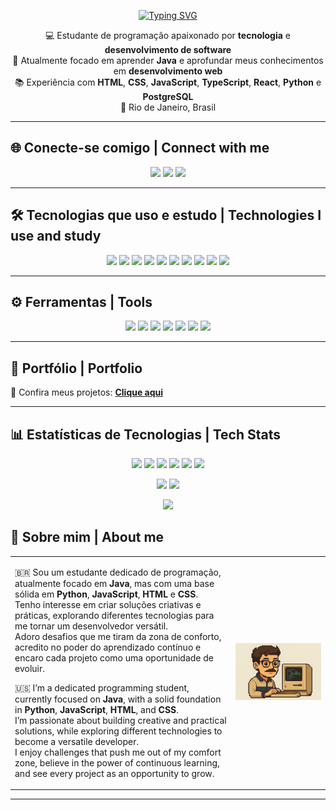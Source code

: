 <p align="center">
  <a href="https://git.io/typing-svg">
    <img src="https://readme-typing-svg.herokuapp.com?font=Fira+Code&weight=500&size=22&pause=1000&color=58A6FF&center=true&vCenter=true&width=650&lines=👋+Olá,+sou+Pedro+Meletti;💻+Desenvolvedor+Fullstack;🚀+Apaixonado+por+tecnologia,+educação+e+músico;✨+Seja+bem-vindo+ao+meu+GitHub!" alt="Typing SVG" />
  </a>
</p>

<p align="center">
  💻 Estudante de programação apaixonado por <b>tecnologia</b> e <b>desenvolvimento de software</b> <br>
  🚀 Atualmente focado em aprender <b>Java</b> e aprofundar meus conhecimentos em <b>desenvolvimento web</b> <br>
  📚 Experiência com <b>HTML</b>, <b>CSS</b>, <b>JavaScript</b>, <b>TypeScript</b>, <b>React</b>, <b>Python</b> e <b>PostgreSQL</b> <br>
  📍 Rio de Janeiro, Brasil
</p>

---

## 🌐 Conecte-se comigo | Connect with me
<p align="center">
  <a href="mailto:pedromeletti8@gmail.com"><img src="https://img.shields.io/badge/-Email-red?style=for-the-badge&logo=gmail&logoColor=white" /></a>
  <a href="https://github.com/Melettz1"><img src="https://img.shields.io/badge/-GitHub-black?style=for-the-badge&logo=github&logoColor=white" /></a>
  <a href="https://www.linkedin.com/in/pedro-lucas-meletti-b57227209/"><img src="https://img.shields.io/badge/-LinkedIn-blue?style=for-the-badge&logo=linkedin&logoColor=white" /></a>
</p>

---

## 🛠️ Tecnologias que uso e estudo | Technologies I use and study
<p align="center">
  <!-- Linguagens -->
  <img src="https://img.shields.io/badge/HTML5-E34F26?style=for-the-badge&logo=html5&logoColor=white" />
  <img src="https://img.shields.io/badge/CSS3-1572B6?style=for-the-badge&logo=css3&logoColor=white" />
  <img src="https://img.shields.io/badge/JavaScript-F7DF1E?style=for-the-badge&logo=javascript&logoColor=black" />
  <img src="https://img.shields.io/badge/TypeScript-3178C6?style=for-the-badge&logo=typescript&logoColor=white" />
  <img src="https://img.shields.io/badge/Java-007396?style=for-the-badge&logo=openjdk&logoColor=white" />
  <img src="https://img.shields.io/badge/Python-3776AB?style=for-the-badge&logo=python&logoColor=white" />
  <!-- Frameworks / Bibliotecas -->
  <img src="https://img.shields.io/badge/React-20232A?style=for-the-badge&logo=react&logoColor=61DAFB" />
  <img src="https://img.shields.io/badge/Tailwind_CSS-38B2AC?style=for-the-badge&logo=tailwind-css&logoColor=white" />
  <img src="https://img.shields.io/badge/Node.js-339933?style=for-the-badge&logo=nodedotjs&logoColor=white" />
  <img src="https://img.shields.io/badge/PostgreSQL-316192?style=for-the-badge&logo=postgresql&logoColor=white" />
</p>

---

## ⚙️ Ferramentas | Tools
<p align="center">
  <img src="https://img.shields.io/badge/Vite-646CFF?style=for-the-badge&logo=vite&logoColor=white" />
  <img src="https://img.shields.io/badge/Maven-C71A36?style=for-the-badge&logo=apachemaven&logoColor=white" />
  <img src="https://img.shields.io/badge/Docker-2496ED?style=for-the-badge&logo=docker&logoColor=white" />
  <img src="https://img.shields.io/badge/VS%20Code-007ACC?style=for-the-badge&logo=visualstudiocode&logoColor=white" />
  <img src="https://img.shields.io/badge/IntelliJ_IDEA-000000?style=for-the-badge&logo=intellijidea&logoColor=white" />
  <img src="https://img.shields.io/badge/WebStorm-000000?style=for-the-badge&logo=webstorm&logoColor=white" />
  <img src="https://img.shields.io/badge/PyCharm-000000?style=for-the-badge&logo=pycharm&logoColor=white" />
</p>

---

## 🚀 Portfólio | Portfolio
📂 Confira meus projetos: **[Clique aqui](https://pedro-dev-nine.vercel.app/)**  

---

## 📊 Estatísticas de Tecnologias | Tech Stats
<p align="center">
  <!-- Gráfico manual mostrando linguagens + frameworks -->
  <img src="https://img.shields.io/badge/JavaScript-35%25-F7DF1E?style=for-the-badge&logo=javascript&logoColor=black" />
  <img src="https://img.shields.io/badge/React-25%25-20232A?style=for-the-badge&logo=react&logoColor=61DAFB" />
  <img src="https://img.shields.io/badge/TypeScript-15%25-3178C6?style=for-the-badge&logo=typescript&logoColor=white" />
  <img src="https://img.shields.io/badge/Java-10%25-007396?style=for-the-badge&logo=openjdk&logoColor=white" />
  <img src="https://img.shields.io/badge/Python-10%25-3776AB?style=for-the-badge&logo=python&logoColor=white" />
  <img src="https://img.shields.io/badge/Tailwind-5%25-38B2AC?style=for-the-badge&logo=tailwind-css&logoColor=white" />
</p>

<p align="center">
  <img height="160em" src="https://github-readme-stats.vercel.app/api?username=Melettz1&show_icons=true&theme=radical" />
  <img height="160em" src="https://github-readme-stats.vercel.app/api/top-langs/?username=Melettz1&layout=compact&theme=radical&langs_count=10" />
</p>
<p align="center">
  <img src="https://github-readme-activity-graph.vercel.app/graph?username=Melettz1&theme=tokyo-night&hide_border=true" />
</p>

## 📜 Sobre mim | About me  

<table>
  <tr>
    <td width="70%">
      
🇧🇷 Sou um estudante dedicado de programação, atualmente focado em **Java**, mas com uma base sólida em **Python**, **JavaScript**, **HTML** e **CSS**.  
Tenho interesse em criar soluções criativas e práticas, explorando diferentes tecnologias para me tornar um desenvolvedor versátil.  
Adoro desafios que me tiram da zona de conforto, acredito no poder do aprendizado contínuo e encaro cada projeto como uma oportunidade de evoluir.  

🇺🇸 I’m a dedicated programming student, currently focused on **Java**, with a solid foundation in **Python**, **JavaScript**, **HTML**, and **CSS**.  
I’m passionate about building creative and practical solutions, while exploring different technologies to become a versatile developer.  
I enjoy challenges that push me out of my comfort zone, believe in the power of continuous learning, and see every project as an opportunity to grow.  

  </td>
 <td width="60%" align="center">
  <img src="https://raw.githubusercontent.com/Melettz1/Melettz1/main/perfil.png" width="800"  />
</td>

  </tr>
</table>



---

